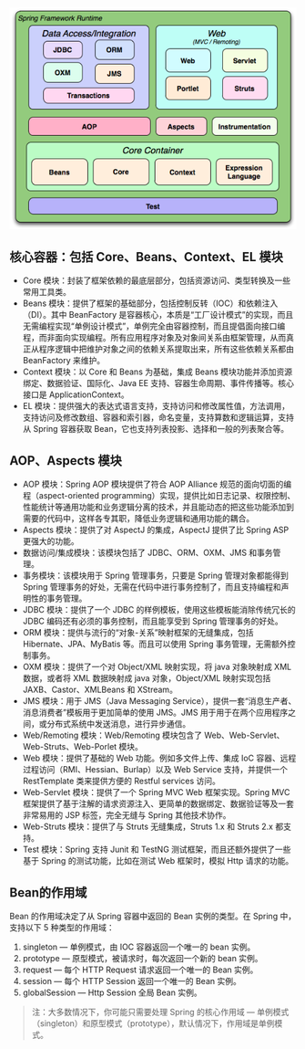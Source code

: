 ![image](img/pic13.png)

## 核心容器：包括 Core、Beans、Context、EL 模块

- Core 模块：封装了框架依赖的最底层部分，包括资源访问、类型转换及一些常用工具类。
- Beans 模块：提供了框架的基础部分，包括控制反转（IOC）和依赖注入（DI）。其中 BeanFactory
  是容器核心，本质是“工厂设计模式”的实现，而且无需编程实现“单例设计模式”，单例完全由容器控制，而且提倡面向接口编程，而非面向实现编程。所有应用程序对象及对象间关系由框架管理，从而真正从程序逻辑中把维护对象之间的依赖关系提取出来，所有这些依赖关系都由
  BeanFactory 来维护。
- Context 模块：以 Core 和 Beans 为基础，集成 Beans 模块功能并添加资源绑定、数据验证、国际化、Java EE 支持、容器生命周期、事件传播等。核心接口是
  ApplicationContext。
- EL 模块：提供强大的表达式语言支持，支持访问和修改属性值，方法调用，支持访问及修改数组、容器和索引器，命名变量，支持算数和逻辑运算，支持从
  Spring 容器获取 Bean，它也支持列表投影、选择和一般的列表聚合等。

## AOP、Aspects 模块

- AOP 模块：Spring AOP 模块提供了符合 AOP Alliance 规范的面向切面的编程（aspect-oriented
  programming）实现，提供比如日志记录、权限控制、性能统计等通用功能和业务逻辑分离的技术，并且能动态的把这些功能添加到需要的代码中，这样各专其职，降低业务逻辑和通用功能的耦合。
- Aspects 模块：提供了对 AspectJ 的集成，AspectJ 提供了比 Spring ASP 更强大的功能。
- 数据访问/集成模块：该模块包括了 JDBC、ORM、OXM、JMS 和事务管理。
- 事务模块：该模块用于 Spring 管理事务，只要是 Spring 管理对象都能得到 Spring 管理事务的好处，无需在代码中进行事务控制了，而且支持编程和声明性的事务管理。
- JDBC 模块：提供了一个 JDBC 的样例模板，使用这些模板能消除传统冗长的 JDBC 编码还有必须的事务控制，而且能享受到 Spring
  管理事务的好处。
- ORM 模块：提供与流行的“对象-关系”映射框架的无缝集成，包括 Hibernate、JPA、MyBatis 等。而且可以使用 Spring 事务管理，无需额外控制事务。
- OXM 模块：提供了一个对 Object/XML 映射实现，将 java 对象映射成 XML 数据，或者将 XML 数据映射成 java 对象，Object/XML
  映射实现包括 JAXB、Castor、XMLBeans 和 XStream。
- JMS 模块：用于 JMS（Java Messaging Service），提供一套“消息生产者、消息消费者”模板用于更加简单的使用 JMS。JMS
  用于用于在两个应用程序之间，或分布式系统中发送消息，进行异步通信。
- Web/Remoting 模块：Web/Remoting 模块包含了 Web、Web-Servlet、Web-Struts、Web-Porlet 模块。
- Web 模块：提供了基础的 Web 功能。例如多文件上传、集成 IoC 容器、远程过程访问（RMI、Hessian、Burlap）以及 Web Service 支持，并提供一个
  RestTemplate 类来提供方便的 Restful services 访问。
- Web-Servlet 模块：提供了一个 Spring MVC Web 框架实现。Spring MVC 框架提供了基于注解的请求资源注入、更简单的数据绑定、数据验证等及一套非常易用的
  JSP 标签，完全无缝与 Spring 其他技术协作。
- Web-Struts 模块：提供了与 Struts 无缝集成，Struts 1.x 和 Struts 2.x 都支持。
- Test 模块：Spring 支持 Junit 和 TestNG 测试框架，而且还额外提供了一些基于 Spring 的测试功能，比如在测试 Web 框架时，模拟
  Http 请求的功能。

## Bean的作用域

Bean 的作用域决定了从 Spring 容器中返回的 Bean 实例的类型。在 Spring 中，支持以下 5 种类型的作用域：

1. singleton — 单例模式，由 IOC 容器返回一个唯一的 bean 实例。
2. prototype — 原型模式，被请求时，每次返回一个新的 bean 实例。
3. request — 每个 HTTP Request 请求返回一个唯一的 Bean 实例。
4. session — 每个 HTTP Session 返回一个唯一的 Bean 实例。
5. globalSession — Http Session 全局 Bean 实例。

> 注：大多数情况下，你可能只需要处理 Spring 的核心作用域 — 单例模式（singleton）和原型模式（prototype），默认情况下，作用域是单例模式。
